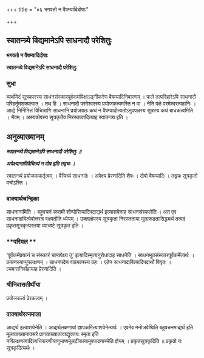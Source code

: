 +++
title = "०६ भगवतो न वैषम्यादिदोषाः"

+++


## स्वातन्त्र्ये विद्यमानेऽपि साधनादौ परेशितुः

**भगवतो न वैषम्यादिदोषाः**

**स्वातन्त्र्ये विद्यमानेऽपि साधनादौ परेशितुः**

### **सुधा**

व्यर्थमिदं सूत्रकारस्य साधनसंस्कारपूर्वकर्मापेक्षाऽङ्गीकरेण वैषम्यादिनिवारणम् । फले तत्परिहारेऽपि साधनादौ परिहर्तुमशक्यत्वात् । तथ हि । साधनादौ परमेश्वरस्य प्रयोजकत्वमस्ति न वा । नेति पक्षे परमेश्वरत्वहानिः । आद्ये निर्निमित्तं विचित्राणि साधनानि प्रयोजयतः कथं न वैषम्यादीत्यतोऽनुपपन्नस्य सूत्रस्य कथं बाधकत्वमिति । मैवम् । अस्याक्षेपस्य सूत्रकृतैव निरस्तत्वादित्याह स्वातन्त्र्य इति ।

## **अनुव्याख्यानम्**

***स्वातन्त्र्ये विद्यमानेऽपि साधनादौ परेशितुः ॥***

***अपेक्ष्यानादिवैचित्र्यं न दोष इति तद्वचः ।***

स्वातन्त्र्यं प्रयोजककर्तृत्वम् । वैचित्र्यं साधनादेः । अपेक्ष्य प्रेरणादिति शेषः । दोषो वैषम्यादिः । तद्वचः सूत्रकृतो वचोऽस्ति ।

### **वाक्यार्थचन्द्रिका**

साधनानामिति । बहुवचनं सप्तमी शौण्डैरित्यादिवदाद्यर्थ इत्याशयेनाह साधनसंस्कारेति । अत एव साधनादावित्येवोत्तरत्र वक्ष्यतीति ध्येयम् । उक्ताक्षेपस्य सूत्रकृता निरस्तताया मूलारूढतासिद्ध्यर्थं तत्पदं प्रकृतसूत्रकृत्परतया व्याचष्टे सूत्रकृत इति ।

### **परिमल **

‘पूर्वकर्मप्रयत्नं च संस्कारं चाप्यपेक्ष्य तु’ इत्यादिस्मृत्यनुरोधादाह साधनेति । साधनभूतसंस्कारपूर्वकर्मेत्यर्थः । प्रयत्नस्याप्युपलक्षणम् । साधनपदेन वाप्रयत्नस्य ग्रहः । एतेन साधनादावित्यादिपदार्थो विवृतः । ल्यबन्तनिर्वाहायाह प्रेरणादिति ।

### **श्रीनिवासतीर्थीया**

प्रयोजकत्वं प्रेरकत्वम् ।

### **वाक्यार्थरत्नमाला**

आद्यर्थ इत्याशयेनेति । आद्यर्थलक्षणायां ज्ञापकमित्याशयेनेत्यर्थः । एवमेव मनोजवेष्विति बहुवचनमाद्यर्थ इति मूलव्याख्यानावसरे प्राग्व्याख्यातत्वाद्युक्तयः स्मृता इति नविलक्षणत्वादित्यधिकरणीयाणुभाष्यमूलटीकायामुपपादनाच्चेति ज्ञेयम् । प्रकृतसूत्रकृदिति ॥ प्रकृतो यः सूत्रकृदित्यर्थः ।

